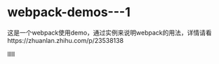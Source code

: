 # webpack-demos---1
这是一个webpack使用demo，通过实例来说明webpack的用法，详情请看https://zhuanlan.zhihu.com/p/23538138

lllll